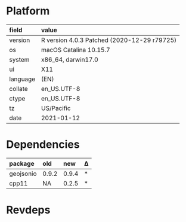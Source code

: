 # Platform

|field    |value                                       |
|:--------|:-------------------------------------------|
|version  |R version 4.0.3 Patched (2020-12-29 r79725) |
|os       |macOS Catalina 10.15.7                      |
|system   |x86_64, darwin17.0                          |
|ui       |X11                                         |
|language |(EN)                                        |
|collate  |en_US.UTF-8                                 |
|ctype    |en_US.UTF-8                                 |
|tz       |US/Pacific                                  |
|date     |2021-01-12                                  |

# Dependencies

|package   |old   |new   |Δ  |
|:---------|:-----|:-----|:--|
|geojsonio |0.9.2 |0.9.4 |*  |
|cpp11     |NA    |0.2.5 |*  |

# Revdeps

